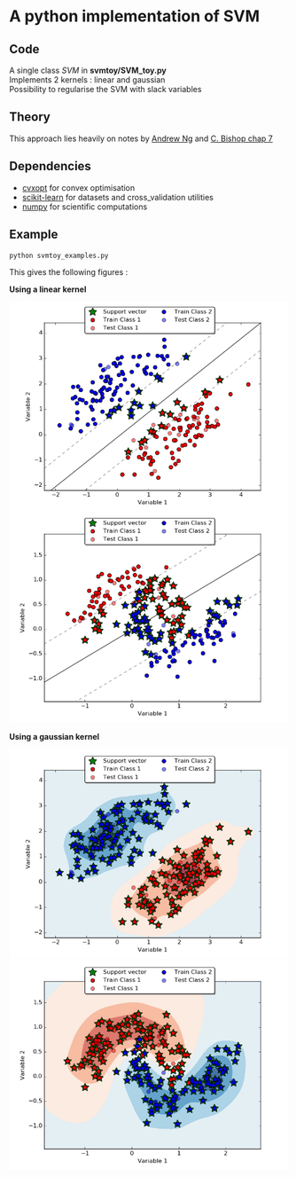 # A python implementation of SVM


## Code

A single class *SVM* in **svmtoy/SVM_toy.py**  
Implements 2 kernels : linear and gaussian  
Possibility to regularise the SVM with slack variables

## Theory

This approach lies heavily on notes by [Andrew Ng](https://www.google.fr/url?sa=t&rct=j&q=&esrc=s&source=web&cd=1&cad=rja&uact=8&ved=0CCEQFjAAahUKEwi2xojwnMnIAhUJ1BoKHaOYBaA&url=http%3A%2F%2Fcs229.stanford.edu%2Fnotes%2Fcs229-notes3.pdf&usg=AFQjCNFgwpyM6DhwER7grlPQYr1MBMzq7g&sig2=RzATdxTBlT8Fjk3OzJS64A) and  [C. Bishop chap 7](https://www.google.fr/url?sa=t&rct=j&q=&esrc=s&source=web&cd=1&cad=rja&uact=8&sqi=2&ved=0CCUQFjAAahUKEwjVw7_6nMnIAhWKbBoKHWI5DcY&url=http%3A%2F%2Fwww.rmki.kfki.hu%2F~banmi%2Felte%2FBishop%2520-%2520Pattern%2520Recognition%2520and%2520Machine%2520Learning.pdf&usg=AFQjCNGK0rl37Yr6R_X-9nxSeHZtM71xYA&sig2=pZNGRxEffej8pV10y_0rbQ&bvm=bv.105454873,d.d2s)

## Dependencies

- [cvxopt](http://cvxopt.org/) for convex optimisation
- [scikit-learn](http://scikit-learn.org/stable/) for datasets and cross_validation utilities
- [numpy](http://docs.scipy.org/doc/numpy/index.html) for scientific computations

## Example

	python svmtoy_examples.py

This gives the following figures :

**Using a linear kernel**

![linear_linsep](./Figures/linear_kernel_lin_sep_data_0.1_regularisation_0.2_sigma.png)
![linear_moons](./Figures/linear_kernel_moons_data_0.1_regularisation_0.2_sigma.png)

**Using a gaussian kernel**

![rbf_linsep](./Figures/rbf_kernel_lin_sep_data_0.1_regularisation_0.2_sigma.png)
![rbf_moons](./Figures/rbf_kernel_moons_data_0.1_regularisation_0.2_sigma.png)